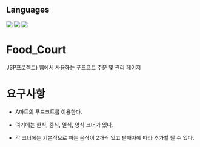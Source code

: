 <h2>Languages</h2>
<span align="center">
	<img src="https://img.shields.io/badge/Java-007396?style=flat&logo=Java&logoColor=white" />
	<img src="https://img.shields.io/badge/Thymeleaf-33691E?style=flat&logo=Thymeleaf&logoColor=white" />
	<img src="https://img.shields.io/badge/CSS3-1572B6?style=flat&logo=CSS3&logoColor=white" />
</span>

# Food_Court
JSP프로젝트) 웹에서 사용하는 푸드코트 주문 및 관리 페이지


# 요구사항
* A마트의 푸드코트를 이용한다.

* 여기에는 한식, 중식, 일식, 양식 코너가 있다.

* 각 코너에는 기본적으로 파는 음식이 2개씩 있고 판매자에 따라 추가할 될 수 있다.


